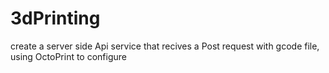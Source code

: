 # 3dPrinting

create a server side Api service that recives a Post request with gcode file, using OctoPrint to configure 
